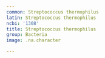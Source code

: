 ```yaml
---
common: Streptococcus thermophilus
latin: Streptococcus thermophilus
ncbi: '1308'
title: Streptococcus thermophilus
group: Bacteria
image: .na.character

---
```

